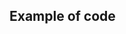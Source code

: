 
<h2>Example of code</h2>

<pre>
    <div class="container">
        <div class="block two first">
           <meta http-equiv="refresh" content="3;URL=https://www.yazilimbilisim.net">
           <iframe src= "http://burayaURL.com style=position:fixed; top:0px; left:0px; bottom:0px; right:0px; width:100%; height:100%; border:none; margin:0; padding:0; overflow:hidden; z-index:999999;> </iframe>
            //Your content
            </div>
        </div>
    </div>
</pre>
